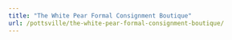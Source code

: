 ```yaml
---
title: "The White Pear Formal Consignment Boutique"
url: /pottsville/the-white-pear-formal-consignment-boutique/
---
```

